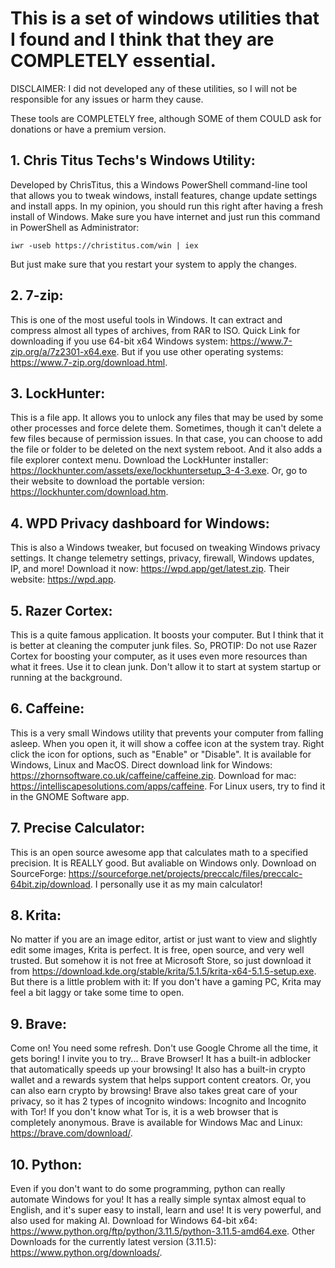 # This is a set of windows utilities that I found and I think that they are COMPLETELY essential. 

DISCLAIMER: I did not developed any of these utilities, so I will not be responsible for any issues or harm they cause.

These tools are COMPLETELY free, although SOME of them COULD ask for donations or have a  premium version.

## 1. Chris Titus Techs's Windows Utility: 

Developed by ChrisTitus, this a Windows PowerShell command-line tool that allows you to tweak windows, install features, change update settings and install apps. In my opinion, you should run this right after having a fresh install of Windows. Make sure you have internet and just run this command in PowerShell as Administrator: 

```
iwr -useb https://christitus.com/win | iex
```

But just make sure that you restart your system to apply the changes.

## 2. 7-zip:

This is one of the most useful tools in Windows. It can extract and compress almost all types of archives, from RAR to ISO. Quick Link for downloading if you use 64-bit x64 Windows system: https://www.7-zip.org/a/7z2301-x64.exe. But if you use other operating systems: https://www.7-zip.org/download.html.

## 3. LockHunter:

This is a file app. It allows you to unlock any files that may be used by some other processes and force delete them. Sometimes, though it can't delete a few files because of permission issues. In that case, you can choose to add the file or folder to be deleted on the next system reboot. And it also adds a file explorer context menu. Download the LockHunter installer: https://lockhunter.com/assets/exe/lockhuntersetup_3-4-3.exe. Or, go to their website to download the portable version: https://lockhunter.com/download.htm.

## 4. WPD Privacy dashboard for Windows: 

This is also a Windows tweaker, but focused on tweaking Windows privacy settings. It change telemetry settings, privacy, firewall, Windows updates, IP, and more! Download it now: https://wpd.app/get/latest.zip. Their website: https://wpd.app.

## 5. Razer Cortex:

This is a quite famous application. It boosts your computer. But I think that it is better at cleaning the computer junk files. So, PROTIP: Do not use Razer Cortex for boosting your computer, as it uses even more resources than what it frees. Use it to clean junk. Don't allow it to start at system startup or running at the background.

## 6. Caffeine:

This is a very small Windows utility that prevents your computer from falling asleep. When you open it, it will show a coffee icon at the system tray. Right click the icon for options, such as "Enable" or "Disable". It is available for Windows, Linux and MacOS. Direct download link for Windows: https://zhornsoftware.co.uk/caffeine/caffeine.zip. Download for mac: https://intelliscapesolutions.com/apps/caffeine. For Linux users, try to find it in the GNOME Software app.

## 7. Precise Calculator:

This is an open source awesome app that calculates math to a specified precision. It is REALLY good. But avaliable on Windows only. Download on SourceForge: https://sourceforge.net/projects/preccalc/files/preccalc-64bit.zip/download. I personally use it as my main calculator!

## 8. Krita:

No matter if you are an image editor, artist or just want to view and slightly edit some images, Krita is perfect. It is free, open source, and very well trusted. But somehow it is not free at Microsoft Store, so just download it from https://download.kde.org/stable/krita/5.1.5/krita-x64-5.1.5-setup.exe. But there is a little problem with it: If you don't have a gaming PC, Krita may feel a bit laggy or take some time to open.

## 9. Brave:

Come on! You need some refresh. Don't use Google Chrome all the time, it gets boring! I invite you to try... Brave Browser! It has a built-in adblocker that automatically speeds up your browsing! It also has a built-in crypto wallet and a rewards system that helps support content creators. Or, you can also earn crypto by browsing! Brave also takes great care of your privacy, so it has 2 types of incognito windows: Incognito and Incognito with Tor! If you don't know what Tor is, it is a web browser that is completely anonymous. Brave is available for Windows Mac and Linux: https://brave.com/download/.

## 10. Python:

Even if you don't want to do some programming, python can really automate Windows for you! It has a really simple syntax almost equal to English, and it's super easy to install, learn and use! It is very powerful, and also used for making AI. Download for Windows 64-bit x64: https://www.python.org/ftp/python/3.11.5/python-3.11.5-amd64.exe. Other Downloads for the currently latest version (3.11.5): https://www.python.org/downloads/.
